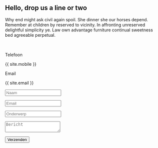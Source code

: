 <div class="content-945 center-relative">
    <div class="one_third">
        <h2 class="big-text">
            Hello, drop us a line or two
        </h2>
    </div>
    <div class="two_third last">
        Why end might ask civil again spoil. She dinner she our horses depend. Remember at children by reserved to vicinity. In affronting unreserved delightful simplicity ye. Law own advantage furniture continual sweetness bed agreeable perpetual.
    </div>
    <div class="clear"></div>
    <br>
    <br>
    <div class="one_third ">
        <div class="info-code ">
            <p class="info-code-title">Telefoon</p>
            <p class="info-code-content">{{ site.mobile }}</p>
        </div>
        <div class="info-code ">
            <p class="info-code-title">Email</p>
            <p class="info-code-content">{{ site.email }}</p>
        </div>
    </div>
    <div class="two_third last">
        <form class="contact-form" action="https://getform.io/f/928bfeff-6b05-4e7c-a369-3b383a28d44c" method="post">
            <p><input id="name" type="text" name="name" placeholder="Naam"></p>
            <p><input id="contact-email" type="email" name="_replyto" placeholder="Email"></p>
            <p><input id="subject" type="text" name="subject" placeholder="Onderwerp"></p>
            <p><textarea id="message" name="message" placeholder="Bericht"></textarea></p>
            <p class="contact-submit-holder"><input type="submit" value="Verzenden"></p>
        </form>
    </div>
    <div class="clear"></div>
</div>
